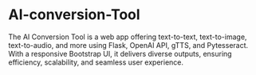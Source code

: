 # AI-conversion-Tool
The AI Conversion Tool is a web app offering text-to-text, text-to-image, text-to-audio, and more using Flask, OpenAI API, gTTS, and Pytesseract. With a responsive Bootstrap UI, it delivers diverse outputs, ensuring efficiency, scalability, and seamless user experience.
